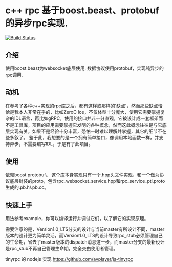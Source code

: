 
# c++ rpc 基于boost.beast、protobuf的异步rpc实现.

[![Build Status](https://travis-ci.org/Jackarain/tinyrpc.svg?branch=master)](https://travis-ci.org/Jackarain/tinyrpc)
## 介绍

使用boost.beast为websocket底层使用, 数据协议使用protobuf，实现纯异步的rpc调用.

## 动机

在参考了各种c++实现的rpc库之后，都有这样或那样的'缺点'，然而那些缺点恰恰是我本人非常在乎的，比如ZeroC Ice，不仅体型十分庞大，使用它需要掌握复杂的IDL语言，再比如gRPC，使用的接口并非十分直观，它被设计成一套框架而不是工具库，项目的应用需要掌握它发明的各种概念，然而这此概念往往是与它底层实现有关，如果不是经验十分丰富，恐怕一时难以理解并掌握，其它的细节不在些多叙了。
鉴于此，我想要的是一个拥有简单接口，像调用本地函数一样，并支持异步，不需要编写IDL，于是有了此项目。

## 使用

依赖boost protobuf。
这个库本身实现只有一个.hpp头文件实现，和一个做为协议底层封装的proto，包含rpc_websocket_service.hpp和rpc_service_ptl.proto生成的.pb.h/.pb.cc。


## 快速上手

用法参考example，你可以编译运行并调试它们，以了解它的实现原理。

需要注意的是，Version1.0_LTS分支的设计与当前master有所设计不同，master版本的设计更为简单灵活，而Version1.0_LTS的设计导致rpc_stub必须管理自己的生命期，省去了master版本的dispatch消息这一步，而master分支的最新设计是rpc_stub不再自己管理生命期，完全交由使用者管理。

tinyrpc 的 nodejs 实现 https://github.com/avplayer/js-tinyrpc
